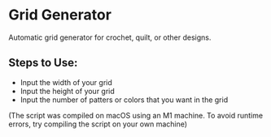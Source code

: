 # Grid Generator
Automatic grid generator for crochet, quilt, or other designs.

## Steps to Use:
- Input the width of your grid
- Input the height of your grid
- Input the number of patters or colors
  that you want in the grid


(The script was compiled on macOS using an M1 machine. To avoid runtime errors, try compiling the script on your own machine)
